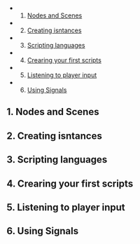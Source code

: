 <!-- vscode-markdown-toc -->
* 1. [Nodes and Scenes](#NodesandScenes)
* 2. [Creating isntances](#Creatingisntances)
* 3. [Scripting languages](#Scriptinglanguages)
* 4. [Crearing your first scripts](#Crearingyourfirstscripts)
* 5. [Listening to player input](#Listeningtoplayerinput)
* 6. [Using Signals](#UsingSignals)

<!-- vscode-markdown-toc-config
	numbering=true
	autoSave=true
	/vscode-markdown-toc-config -->
<!-- /vscode-markdown-toc -->

##  1. <a name='NodesandScenes'></a>Nodes and Scenes

##  2. <a name='Creatingisntances'></a>Creating isntances

##  3. <a name='Scriptinglanguages'></a>Scripting languages

##  4. <a name='Crearingyourfirstscripts'></a>Crearing your first scripts

##  5. <a name='Listeningtoplayerinput'></a>Listening to player input

##  6. <a name='UsingSignals'></a>Using Signals